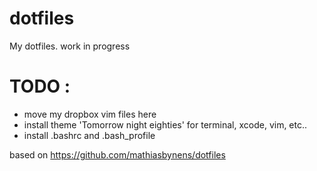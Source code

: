 dotfiles
========

My dotfiles. work in progress

# TODO :

- move my dropbox vim files here
- install theme 'Tomorrow night eighties' for terminal, xcode, vim, etc..
- install .bashrc and .bash_profile

based on https://github.com/mathiasbynens/dotfiles
